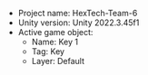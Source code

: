 <!-- UNITY CODE ASSIST INSTRUCTIONS START -->
- Project name: HexTech-Team-6
- Unity version: Unity 2022.3.45f1
- Active game object:
  - Name: Key 1
  - Tag: Key
  - Layer: Default
<!-- UNITY CODE ASSIST INSTRUCTIONS END -->